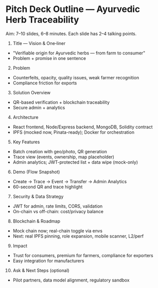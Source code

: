 # Pitch Deck Outline — Ayurvedic Herb Traceability

Aim: 7–10 slides, 6–8 minutes. Each slide has 2–4 talking points.

1) Title — Vision & One‑liner
- "Verifiable origin for Ayurvedic herbs — from farm to consumer"
- Problem + promise in one sentence

2) Problem
- Counterfeits, opacity, quality issues, weak farmer recognition
- Compliance friction for exports

3) Solution Overview
- QR-based verification + blockchain traceability
- Secure admin + analytics

4) Architecture
- React frontend, Node/Express backend, MongoDB, Solidity contract
- IPFS (mocked now, Pinata-ready); Docker for orchestration

5) Key Features
- Batch creation with geo/photo, QR generation
- Trace view (events, ownership, map placeholder)
- Admin analytics; JWT-protected list + data wipe (mock-only)

6) Demo (Flow Snapshot)
- Create → Trace → Event → Transfer → Admin Analytics
- 60-second QR and trace highlight

7) Security & Data Strategy
- JWT for admin, rate limits, CORS, validation
- On-chain vs off-chain: cost/privacy balance

8) Blockchain & Roadmap
- Mock chain now; real-chain toggle via envs
- Next: real IPFS pinning, role expansion, mobile scanner, L2/perf

9) Impact
- Trust for consumers, premium for farmers, compliance for exporters
- Easy integration for manufacturers

10) Ask & Next Steps (optional)
- Pilot partners, data model alignment, regulatory sandbox
